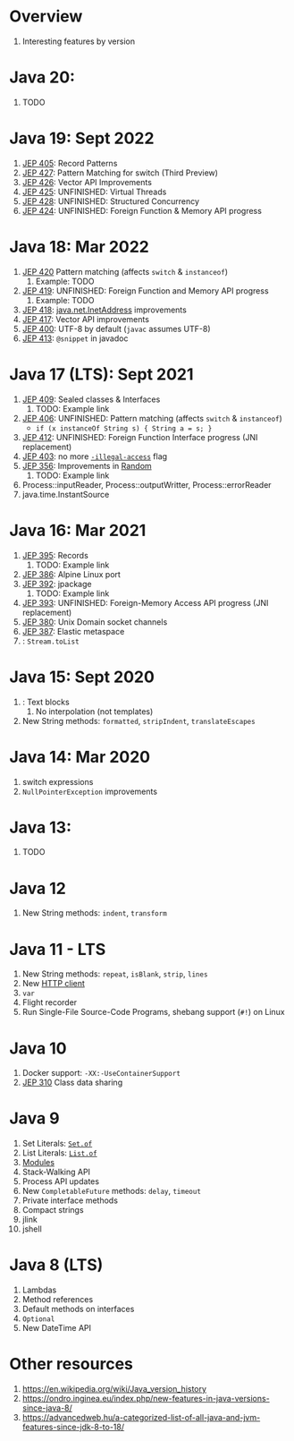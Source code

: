 # Overview
1. Interesting features by version


# Java 20:
1. TODO


# Java 19: Sept 2022
1. [JEP 405](https://openjdk.org/jeps/405):	Record Patterns
1. [JEP 427](https://openjdk.org/jeps/427):	Pattern Matching for switch (Third Preview)
1. [JEP 426](https://openjdk.org/jeps/426):	Vector API Improvements
1. [JEP 425](https://openjdk.org/jeps/425):	UNFINISHED: Virtual Threads
1. [JEP 428](https://openjdk.org/jeps/428):	UNFINISHED: Structured Concurrency
1. [JEP 424](https://openjdk.org/jeps/424):	UNFINISHED: Foreign Function & Memory API progress


# Java 18: Mar 2022
1. [JEP 420](https://openjdk.org/jeps/420) Pattern matching (affects `switch` & `instanceof`)
    1. Example: TODO
1. [JEP 419](https://openjdk.org/jeps/419): UNFINISHED: Foreign Function and Memory API progress
    1. Example: TODO
1. [JEP 418](https://openjdk.org/jeps/418): [java.net.InetAddress](https://docs.oracle.com/en/java/javase/18/docs/api/java.base/java/net/InetAddress.html) improvements
1. [JEP 417](https://openjdk.org/jeps/417): Vector API improvements
1. [JEP 400](https://openjdk.org/jeps/400): UTF-8 by default (`javac` assumes UTF-8)
1. [JEP 413](https://openjdk.org/jeps/413): `@snippet` in javadoc


# Java 17 (LTS): Sept 2021
1. [JEP 409](https://openjdk.org/jeps/409): Sealed classes & Interfaces
    1. TODO: Example link
1. [JEP 406](https://openjdk.org/jeps/406): UNFINISHED: Pattern matching (affects `switch` & `instanceof`)
    - `if (x instanceOf String s) { String a = s; }`
1. [JEP 412](https://openjdk.org/jeps/412): UNFINISHED: Foreign Function Interface progress (JNI replacement)
1. [JEP 403](https://openjdk.org/jeps/403): no more [`-illegal-access`](TODO) flag
1. [JEP 356](https://openjdk.org/jeps/356): Improvements in [Random](TODO)
    1. TODO: Example link
1. Process::inputReader, Process::outputWritter, Process::errorReader
1. java.time.InstantSource


# Java 16: Mar 2021
1. [JEP 395](https://openjdk.org/jeps/395): Records
    1. TODO: Example link
1. [JEP 386](https://openjdk.org/jeps/386): Alpine Linux port
1. [JEP 392](https://openjdk.org/jeps/392): jpackage
    1. TODO: Example link
1. [JEP 393](https://openjdk.org/jeps/393): UNFINISHED: Foreign-Memory Access API progress (JNI replacement)
1. [JEP 380](https://openjdk.org/jeps/380): Unix Domain socket channels
1. [JEP 387](https://openjdk.org/jeps/387): Elastic metaspace
1. [](): `Stream.toList`


# Java 15: Sept 2020
1. [](TODO): Text blocks
    1. No interpolation (not templates)
1. New String methods: `formatted`, `stripIndent`, `translateEscapes`


# Java 14: Mar 2020
1. switch expressions
1. `NullPointerException` improvements


# Java 13:
1. TODO


# Java 12
1. New String methods: `indent`, `transform`


# Java 11 - LTS
1. New String methods: `repeat`, `isBlank`, `strip`, `lines`
1. New [HTTP client](TODO)
1. `var`
1. Flight recorder
1. Run Single-File Source-Code Programs, shebang support (`#!`) on Linux


# Java 10
1. Docker support: `-XX:-UseContainerSupport`
1. [JEP 310](https://openjdk.org/jeps/310) Class data sharing


# Java 9
1. Set Literals: [`Set.of`](TODO)
1. List Literals: [`List.of`](TODO)
1. [Modules](TODO)
1. Stack-Walking API
1. Process API updates
1. New `CompletableFuture` methods: `delay`, `timeout`
1. Private interface methods
1. Compact strings
1. jlink
1. jshell


# Java 8 (LTS)
1. Lambdas
1. Method references
1. Default methods on interfaces
1. `Optional`
1. New DateTime API


# Other resources
1. https://en.wikipedia.org/wiki/Java_version_history
1. https://ondro.inginea.eu/index.php/new-features-in-java-versions-since-java-8/
1. https://advancedweb.hu/a-categorized-list-of-all-java-and-jvm-features-since-jdk-8-to-18/
